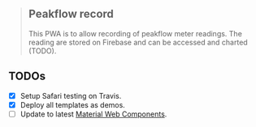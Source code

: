 > ## Peakflow record
> This PWA is to allow recording of peakflow meter readings. The reading are stored on Firebase and can be accessed and charted (TODO).

## TODOs

- [x] Setup Safari testing on Travis.
- [x] Deploy all templates as demos.
- [ ] Update to latest [Material Web Components](https://github.com/material-components/material-components-web-components).
